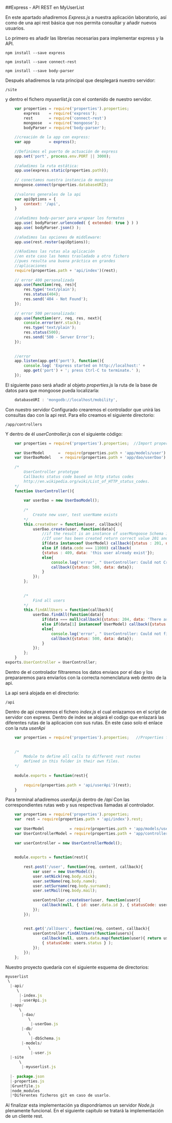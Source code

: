 ##Express - API REST en MyUserList

En este apartado añadiremos *Express.js* a nuestra aplicación laboratorio, así como de una api rest básica que nos permita consultar y añadir nuevos usuarios.

Lo primero es añadir las librerias necesarias para implementar express y la API.

    npm install --save express
    
    npm install --save connect-rest

    npm install --save body-parser
    
Después añadiremos la ruta principal que desplegará nuestro servidor:

    /site
    
y dentro el fichero *myuserlist.js* con el contenido de nuestro servidor.

```javascript
    var properties = require('properties').properties;	  
        express    = require('express'); 	  				
        rest       = require('connect-rest') 
        mongoose   = require('mongoose');
    	bodyParser = require('body-parser');
    
    //creación de la app con express:	
    var app        = express();
    
    //Definimos el puerto de actuación de express
    app.set('port', process.env.PORT || 3000);
    
    //añadimos la ruta estática:
    app.use(express.static(properties.path)); 	
    
    // conectamos nuestra instancia de mongoose
    mongoose.connect(properties.databaseURI);
    
    //valores generales de la api
    var apiOptions = {
    	context: '/api',
    }
    
    //añadimos body-parser para wrapear los formatos
    app.use( bodyParser.urlencoded( { extended: true } ) )
    app.use( bodyParser.json() );
    
    //añadimos las opciones de middleware:
    app.use(rest.rester(apiOptions));
    
    //Añadimos las rutas ala aplicación
    //en este caso las hemos trasladado a otro fichero
    //pues resulta una buena práctica en grandes   
    //aplicaciones
    require(properties.path + 'api/index')(rest);
    
    // error 400 personalizada
    app.use(function(req, res){
    	res.type('text/plain');
    	res.status(404);
    	res.send('404 - Not Found');
    });
    
    // error 500 personalizada:
    app.use(function(err, req, res, next){
    	console.error(err.stack);
    	res.type('text/plain');
    	res.status(500);
    	res.send('500 - Server Error');
    });
    
    
    //error
    app.listen(app.get('port'), function(){
    	console.log( 'Express started on http://localhost:' +
    	app.get('port') + '; press Ctrl-C to terminate.' );
    });
```
El siguiente paso será añadir al objeto *properties.js*
la ruta de la base de datos para que mongoose pueda localizarla:

```javascript
    databaseURI : 'mongodb://localhost/mobility',
```

Con nuestro servidor Configurado crearemos el controlador que unirá las consultas dao con la api rest. Para ello creamos el siguiente directorio:

    /app/controllers
    
Y dentro de él *userController.js* con el siguiente código:

```javascript
    var properties = require('properties').properties;	//Import properties file
    	 	
    var UserModel  	   =  require(properties.path + 'app/models/user').User; 
    var UserDaoModel    = require(properties.path + 'app/dao/userDao').UserDao	
    
    /*
    	UserController prototype
    	Callbacks status code based on http status codes 
    	http://en.wikipedia.org/wiki/List_of_HTTP_status_codes.
    */
    function UserController(){
    
    	var userDao = new UserDaoModel();
    
    	/*	
    		Create new user, test userName exists
    	*/	
    	this.createUser = function(user, callback){
    		userDao.create(user, function(data){
    			//if the result is an instance of userMongoose Schema it was created:
    			//If user has been created return correct value 201 and the user.
    			if(data instanceof UserModel) callback({status : 201, data : data}); 
    			else if (data.code === 11000) callback(
    			{status : 409, data: 'this user already exist'});
    			else{
    				console.log('error', " UserController: Could not Create user:" + data);
    				callback({status: 500, data: data});
    			} 	
    		});
    	};
    	
    	
    	/*
    		Find all users
    	*/	
    	this.findAllUsers = function(callback){
        	userDao.findAll(function(data){
        		if(data === null)callback({status: 204, data: 'There are not users'});
        		else if(data[1] instanceof UserModel) callback({status : 200, data : data});
        		else{
    				console.log('error', " UserController: Could not find All users:" + data);
    				callback({status: 500, data: data});
    			} 	 
        	});
      	};
    }	
exports.UserController = UserController;
```

Dentro de el controlador filtraremos los datos enviaos por el dao y los prepararemos para enviarlos con la correcta nomenclatura web dentro de la api.

La api será alojada en el directorio:

    /api

Dentro de api crearemos el fichero *index.js* el cual enlazamos en el script de servidor con express. Dentro de index se alojará el codigo que enlazará las diferentes rutas de la aplicacion con sus rutas. En este caso solo el enlace con la ruta *userApi*

```javascript
    var properties = require('properties').properties;   //Properties file
    
    
    /*
    	Module to define all calls to different rest routes 
    	defined in this folder in their own files.
    */	
    
    module.exports = function(rest){
    
    	require(properties.path + 'api/userApi')(rest);
    }
```

Para terminal añadiremos *userApi.js* dentro de */api*
Con las correspondientes rutas web y sus respectivas llamadas al controlador.

```javascript
    var properties = require('properties').properties;
    var  rest = require(properties.path + 'api/index').rest;
    
    var UserModel           = require(properties.path + 'app/models/user').User;
    var UserControllerModel = require(properties.path + 'app/controllers/userController').UserController;
    
    var userController = new UserControllerModel();
    
    	
    module.exports = function(rest){
    
    	rest.post('/user', function(req, content, callback){
    		var user = new UserModel();
    		user.setNick(req.body.nick);
    		user.setName(req.body.name);
    		user.setSurname(req.body.surname);
    		user.setMail(req.body.mail);	
    
    		userController.createUser(user, function(user){
    			callback(null, { id: user.data.id }, { statusCode: user.status });
    		});	
    	});
    
    
        rest.get('/allUsers', function(req, content, callback){
    		userController.findAllUsers(function(users){
    			callback(null, users.data.map(function(user){ return user}),
    			{ statusCode: users.status } );
    		});	
    	});
    };
```

Nuestro proyecto quedaría con el siguiente esquema de directorios:

```javascript
myuserlist
 \
  |-api/
     \
      |-index.js
      |-userApi.js
  |-app/
      \
       |-dao/
          \ 
           |-userDao.js
       |-db/
          \
           |-dbSchema.js
       |-models/
          \
           |-user.js
  |-site
      \
       |-myuserlist.js    
       
  |- package.json
  |-properties.js	
  |Gruntfile.js
  |node_modules 
  |*Diferentes ficheros git en caso de usarlo.
```

Al finalizar esta implementación ya dispondríamos un servidor *Node.js* plenamente funcional. En el siguiente capitulo se tratará la implementación de un cliente rest.


